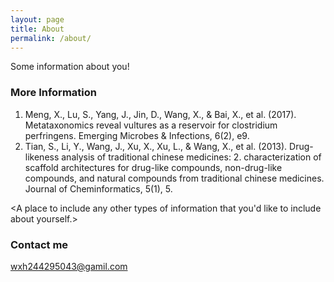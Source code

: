 ```yaml
---
layout: page
title: About
permalink: /about/
---
```


Some information about you!

### More Information

1.	Meng, X., Lu, S., Yang, J., Jin, D., Wang, X., &amp; Bai, X., et al. (2017). Metataxonomics reveal vultures as a reservoir for clostridium perfringens. Emerging Microbes &amp; Infections, 6(2), e9. 
2. Tian, S., Li, Y., Wang, J., Xu, X., Xu, L., &amp; Wang, X., et al. (2013). Drug-likeness analysis of traditional chinese medicines: 2. characterization of scaffold architectures for drug-like compounds, non-drug-like compounds, and natural compounds from traditional chinese medicines. Journal of Cheminformatics, 5(1), 5.

<A place to include any other types of information that you'd like to include about yourself.>

### Contact me

[wxh244295043@gamil.com](mailto:wxh244295043@gamil.com)
